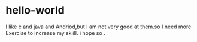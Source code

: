# hello-world

I like c and java and Andriod,but I am not very good at them.so I need more Exercise to increase my skiill.
i hope so .
